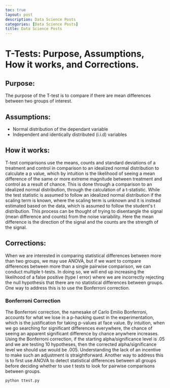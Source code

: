 ```yaml
---
toc: true
layout: post
description: Data Science Posts
categories: [Data Science Posts]
title: Data Science Posts
---
```


# T-Tests: Purpose, Assumptions, How it works, and Corrections.


## Purpose:

The purpose of the T-test is to compare if there are mean differences between two groups of interest. 

## Assumptions:
+ Normal distribution of the dependant variable
+ Independent and identically distributed (i.i.d) variables

## How it works:
T-test comparisons use the means, counts and standard deviations of a treatment and control in comparison to an idealized normal distribution to calculate a p value, which by intuition is the likelihood of seeing a mean difference of the same or more extreme magnitude between treatment and control as a result of chance. This is done through a comparison to an idealized normal distribution, through the calculation of a t-statistic. While the test statistic is assumed to follow an idealized normal distribution if the scaling term is known, where the scaling term is unknown and it is instead estimated based on the data, which is assumed to follow the student's t distribution. This process can be thought of trying to disentangle the signal (mean difference and counts) from the noise variability. Here the mean difference is the direction of the signal and the counts are the strength of the signal.

## Corrections:
When we are interested in comparing statistical differences between more than two groups, we may use ANOVA, but if we want to compare differences between more than a single pairwise comparison, we can conduct multiple t-tests. In doing so, we will end up increasing the likelihood of a false positive (type I error) where we are incorrectly rejecting the null hypothesis that there are no statistical differences between groups. One way to address this is to use the Bonferroni correction.

### Bonferroni Correction

The Bonferroni correction, the namesake of Carlo Emilio Bonferroni, accounts for what we lose in a p-hacking quest in the experimentation, which is the justification for taking p-values at face value. By intuition, when we go searching for significant differences everywhere, the chance of seeing an apparent significant difference by chance anywhere increases. Using the Bonferroni correction, if the starting alpha/significance level is .05 and we are testing 10 hypotheses, then the corrected alpha/significance level we should use would be .005. Understanding the lack of an incentive to make such an adjustment is straightforward. Another way to address this is to first use ANOVA to detect statistical differences between all groups before deciding whether to use t tests to look for pairwise comparisons between groups.




```
python ttest.py
```
